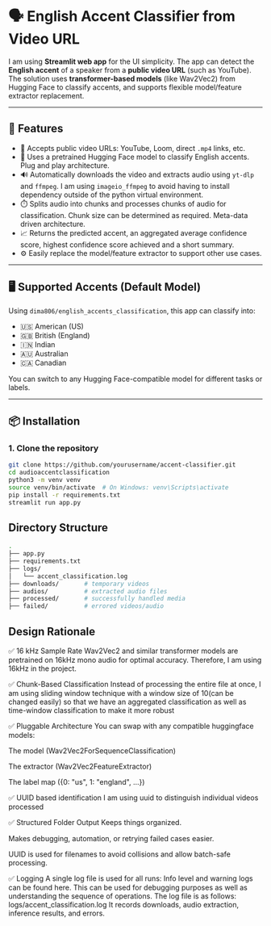 # 🗣️ English Accent Classifier from Video URL

I am using **Streamlit web app** for the UI simplicity. The app can detect the **English accent** of a speaker from a **public video URL** (such as YouTube). The solution uses **transformer-based models** (like Wav2Vec2) from Hugging Face to classify accents, and supports flexible model/feature extractor replacement.

---

## 🚀 Features

- 🎥 Accepts public video URLs: YouTube, Loom, direct `.mp4` links, etc.
- 🧠 Uses a pretrained Hugging Face model to classify English accents. Plug and play architecture. 
- 🔊 Automatically downloads the video and extracts audio using `yt-dlp` and `ffmpeg`. I am using `imageio_ffmpeg` to avoid having to install dependency outside of the python virtual environment.
- ⏱️ Splits audio into chunks and processes chunks of audio for classification. Chunk size can be determined as required. Meta-data driven architecture. 
- 📈 Returns the predicted accent, an aggregated average confidence score, highest confidence score achieved and a short summary.
- ⚙️ Easily replace the model/feature extractor to support other use cases.

---

## 🖥️ Supported Accents (Default Model)

Using `dima806/english_accents_classification`, this app can classify into:

- 🇺🇸 American (US)
- 🇬🇧 British (England)
- 🇮🇳 Indian
- 🇦🇺 Australian
- 🇨🇦 Canadian

You can switch to any Hugging Face-compatible model for different tasks or labels.

---

## 📦 Installation

### 1. Clone the repository

```bash
git clone https://github.com/yourusername/accent-classifier.git
cd audioaccentclassification
python3 -m venv venv
source venv/bin/activate  # On Windows: venv\Scripts\activate
pip install -r requirements.txt
streamlit run app.py
```

## Directory Structure
```bash
.
├── app.py
├── requirements.txt
├── logs/
│   └── accent_classification.log
├── downloads/       # temporary videos
├── audios/          # extracted audio files
├── processed/       # successfully handled media
├── failed/          # errored videos/audio
```

## Design Rationale

✅ 16 kHz Sample Rate
Wav2Vec2 and similar transformer models are pretrained on 16kHz mono audio for optimal accuracy. Therefore, I am using 16kHz in the project.

✅ Chunk-Based Classification
Instead of processing the entire file at once, I am using sliding window technique with a window size of 10(can be changed easily) so that we have an aggregated classification as well as time-window classification to make it more robust

✅ Pluggable Architecture
You can swap with any compatible huggingface models:

The model (Wav2Vec2ForSequenceClassification)

The extractor (Wav2Vec2FeatureExtractor)

The label map ({0: "us", 1: "england", ...})


✅ UUID based identification
I am using uuid to distinguish individual videos processed

✅ Structured Folder Output
Keeps things organized.

Makes debugging, automation, or retrying failed cases easier.

UUID is used for filenames to avoid collisions and allow batch-safe processing.

✅ Logging
A single log file is used for all runs:
Info level and warning logs can be found here. This can be used for debugging purposes as well as understanding the sequence of operations. 
The log file is as follows:
logs/accent_classification.log
It records downloads, audio extraction, inference results, and errors.